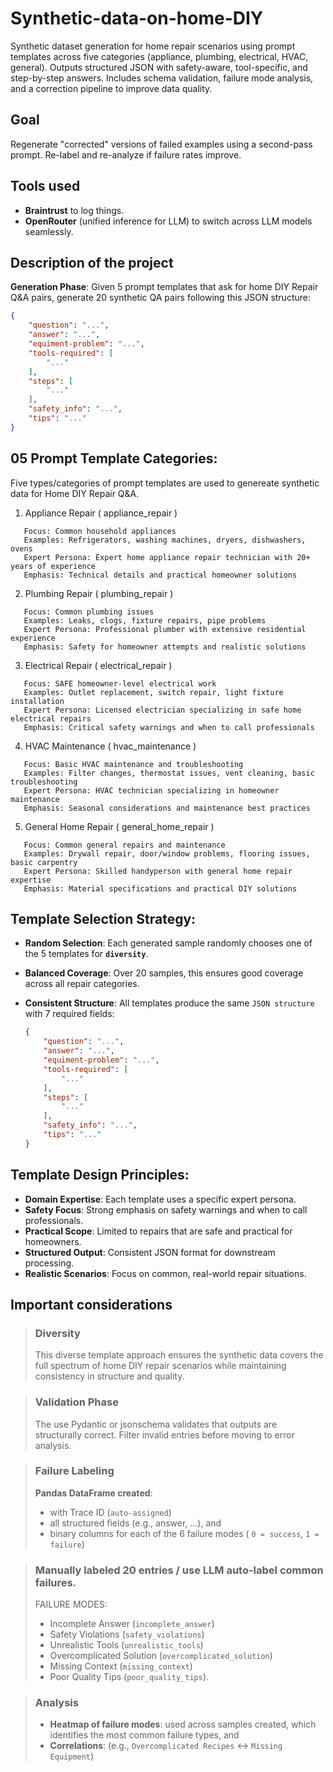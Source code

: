 # Synthetic-data-on-home-DIY
Synthetic dataset generation for home repair scenarios using prompt templates across five categories (appliance, plumbing, electrical, HVAC, general). Outputs structured JSON with safety-aware, tool-specific, and step-by-step answers. Includes schema validation, failure mode analysis, and a correction pipeline to improve data quality.


## **Goal**
Regenerate "corrected" versions of failed examples using a second-pass prompt. Re-label and re-analyze if failure rates improve. 

## Tools used 
 - **Braintrust** to log things.
 - **OpenRouter** (unified inference for LLM) to switch across LLM models seamlessly.


## Description of the project
**Generation Phase**: Given 5 prompt templates that ask for home DIY Repair Q&A pairs, generate 20 synthetic QA pairs following this JSON structure:
```json
{
    "question": "...",
    "answer": "...",
    "equiment-problem": "...",
    "tools-required": [
        "..."
    ],
    "steps": [
        "..."
    ],
    "safety_info": "...",
    "tips": "..."
}
 ```


## 05 Prompt Template Categories:
Five types/categories of prompt templates are used to genereate synthetic data for Home DIY Repair Q&A.
    
1. Appliance Repair ( appliance_repair )
 ```code
    Focus: Common household appliances
    Examples: Refrigerators, washing machines, dryers, dishwashers, ovens
    Expert Persona: Expert home appliance repair technician with 20+ years of experience
    Emphasis: Technical details and practical homeowner solutions
```
2. Plumbing Repair ( plumbing_repair )
 ```code
    Focus: Common plumbing issues
    Examples: Leaks, clogs, fixture repairs, pipe problems
    Expert Persona: Professional plumber with extensive residential experience
    Emphasis: Safety for homeowner attempts and realistic solutions
```
3. Electrical Repair ( electrical_repair )
 ```code
    Focus: SAFE homeowner-level electrical work
    Examples: Outlet replacement, switch repair, light fixture installation
    Expert Persona: Licensed electrician specializing in safe home electrical repairs
    Emphasis: Critical safety warnings and when to call professionals
```
4. HVAC Maintenance ( hvac_maintenance )
 ```code
    Focus: Basic HVAC maintenance and troubleshooting
    Examples: Filter changes, thermostat issues, vent cleaning, basic troubleshooting
    Expert Persona: HVAC technician specializing in homeowner maintenance
    Emphasis: Seasonal considerations and maintenance best practices
```
5. General Home Repair ( general_home_repair )
 ```code
    Focus: Common general repairs and maintenance
    Examples: Drywall repair, door/window problems, flooring issues, basic carpentry
    Expert Persona: Skilled handyperson with general home repair expertise
    Emphasis: Material specifications and practical DIY solutions
```
## Template Selection Strategy:
- **Random Selection**: Each generated sample randomly chooses one of the 5 templates for **`diversity`**.

- **Balanced Coverage**: Over 20 samples, this ensures good coverage across all repair categories.

- **Consistent Structure**: All templates produce the same `JSON structure` with 7 required fields:
    ```json
    {
        "question": "...",
        "answer": "...",
        "equiment-problem": "...",
        "tools-required": [
            "..."
        ],
        "steps": [
            "..."
        ],
        "safety_info": "...",
        "tips": "..."
    }
    ```

## Template Design Principles:
- **Domain Expertise**: Each template uses a specific expert persona.
- **Safety Focus**: Strong emphasis on safety warnings and when to call professionals.
- **Practical Scope**: Limited to repairs that are safe and practical for homeowners.
- **Structured Output**: Consistent JSON format for downstream processing.
- **Realistic Scenarios**: Focus on common, real-world repair situations.

## Important considerations
> ### **Diversity**
> This diverse template approach ensures the synthetic data covers the full spectrum of home DIY repair scenarios while maintaining consistency in structure and quality.

> ### **Validation Phase**
> The use Pydantic or jsonschema validates that outputs are structurally correct. Filter invalid entries before moving to error analysis. 

> ### **Failure Labeling**
> **Pandas DataFrame created**:
> - with Trace ID (`auto-assigned`)
> - all structured fields (e.g., answer, ...), and
> - binary columns for each of the 6 failure modes ( `0 = success`, `1 = failure`)  

> ### **Manually labeled 20 entries / use LLM auto-label common failures**. 
> FAILURE MODES: 
>  - Incomplete Answer (`incomplete_answer`)
>  - Safety Violations (`safety_violations`)
>  - Unrealistic Tools (`unrealistic_tools`)
>  - Overcomplicated Solution (`overcomplicated_solution`)
>  - Missing Context (`missing_context`)
>  - Poor Quality Tips (`poor_quality_tips`).

> ### **Analysis**
> - **Heatmap of failure modes**: used across samples created, which identifies the most common failure types, and
> - **Correlations**: (e.g., `Overcomplicated Recipes` ↔ `Missing Equipment`)  


